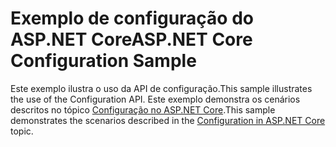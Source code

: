 # <a name="aspnet-core-configuration-sample"></a><span data-ttu-id="e438a-101">Exemplo de configuração do ASP.NET Core</span><span class="sxs-lookup"><span data-stu-id="e438a-101">ASP.NET Core Configuration Sample</span></span>

<span data-ttu-id="e438a-102">Este exemplo ilustra o uso da API de configuração.</span><span class="sxs-lookup"><span data-stu-id="e438a-102">This sample illustrates the use of the Configuration API.</span></span> <span data-ttu-id="e438a-103">Este exemplo demonstra os cenários descritos no tópico [Configuração no ASP.NET Core](https://docs.microsoft.com/aspnet/core/fundamentals/configuration).</span><span class="sxs-lookup"><span data-stu-id="e438a-103">This sample demonstrates the scenarios described in the [Configuration in ASP.NET Core](https://docs.microsoft.com/aspnet/core/fundamentals/configuration) topic.</span></span>
